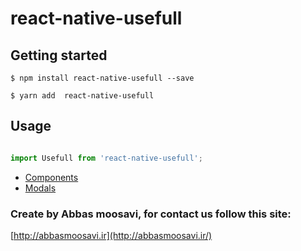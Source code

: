 # react-native-usefull

## Getting started

`$ npm install react-native-usefull --save`

`$ yarn add  react-native-usefull`

## Usage
```javascript

import Usefull from 'react-native-usefull';

```

* [Components](./documents/components/index.md)
* [Modals](./documents/modals/index.md)


### Create by Abbas moosavi, for contact us follow this site: 
[http://abbasmoosavi.ir](http://abbasmoosavi.ir/)
